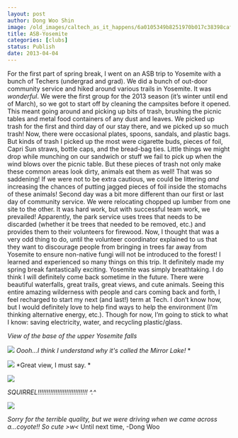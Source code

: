 ```yaml
---
layout: post
author: Dong Woo Shin
image: /old_images/caltech_as_it_happens/6a0105349b8251970b017c38398caf970b.jpg
title: ASB-Yosemite
categories: [clubs]
status: Publish
date: 2013-04-04
---
```


For the first part of spring break, I went on an ASB trip to Yosemite with a bunch of Techers (undergrad and grad). We did a bunch of out-door community service and hiked around various trails in Yosemite. It was *wonderful*. We were the first group for the 2013 season (it’s winter until end of March), so we got to start off by cleaning the campsites before it opened. This meant going around and picking up bits of trash, brushing the picnic tables and metal food containers of any dust and leaves. We picked up trash for the first and third day of our stay there, and we picked up so much trash! Now, there were occasional plates, spoons, sandals, and plastic bags. But kinds of trash I picked up the most were cigarette buds, pieces of foil, Capri Sun straws, bottle caps, and the bread-bag ties. Little things we might drop while munching on our sandwich or stuff we fail to pick up when the wind blows over the picnic table. But these pieces of trash not only make these common areas look dirty, animals eat them as well! That was so saddening! If we were not to be extra cautious, we could be littering *and* increasing the chances of putting jagged pieces of foil inside the stomachs of these animals! Second day was a bit more different than our first or last day of community service. We were relocating chopped up lumber from one site to the other. It was hard work, but with successful team work, we prevailed! Apparently, the park service uses trees that needs to be discarded (whether it be trees that needed to be removed, etc.) and provides them to their volunteers for firewood. Now, I thought that was a very odd thing to do, until the volunteer coordinator explained to us that they want to discourage people from bringing in trees far away from Yosemite to ensure non-native fungi will not be introduced to the forest! I learned and experienced so many things on this trip. It definitely made my spring break fantastically exciting. 
Yosemite was simply breathtaking. I do think I will definitely come back sometime in the future. There were beautiful waterfalls, great trails, great views, and cute animals. Seeing this entire amazing wilderness with people and cars coming back and forth, I feel recharged to start my next (and last!) term at Tech. I don’t know how, but I would definitely love to help find ways to help the environment (I’m thinking alternative energy, etc.). Though for now, I’m going to stick to what I know: saving electricity, water, and recycling plastic/glass. 

*View of the base of the upper Yosemite falls*


![](/old_images/caltech_as_it_happens/6a0105349b8251970b017d4268b0fa970c.jpg)
*Oooh...I think I understand why it's called the Mirror Lake!*
*

![](/old_images/caltech_as_it_happens/6a0105349b8251970b017c38398fd2970b.jpg)
*Great view, I must say. *


![](/old_images/caltech_as_it_happens/6a0105349b8251970b017d4268b386970c.jpg)

*SQUIRREL!!!!!!!!!!!!!!!!!!!!!!!!!!!! *^.^**


![](/old_images/caltech_as_it_happens/6a0105349b8251970b017c38399191970b.jpg)

*Sorry for the terrible quality, but we were driving when we came across a...coyote!! So cute &gt;w&lt;*
Until next time, -Dong Woo
